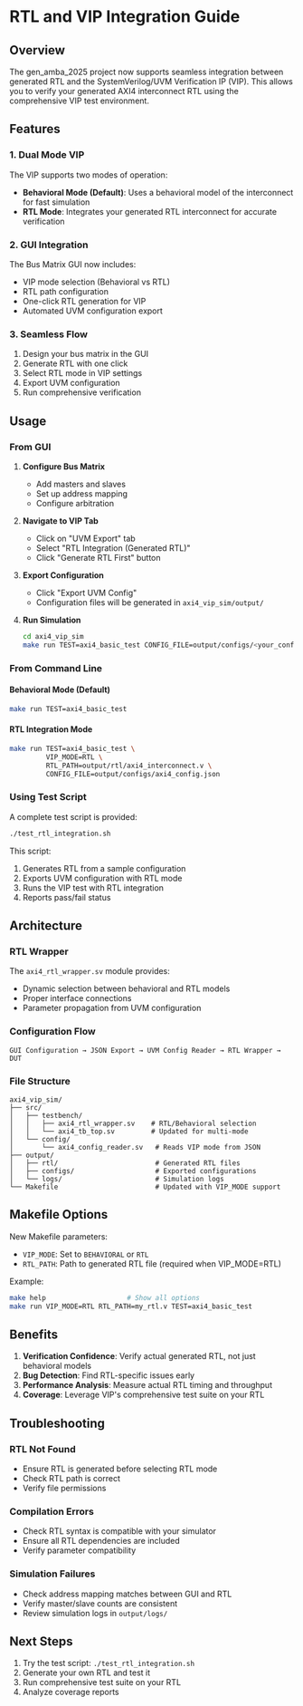 # RTL and VIP Integration Guide

## Overview

The gen_amba_2025 project now supports seamless integration between generated RTL and the SystemVerilog/UVM Verification IP (VIP). This allows you to verify your generated AXI4 interconnect RTL using the comprehensive VIP test environment.

## Features

### 1. Dual Mode VIP
The VIP supports two modes of operation:

- **Behavioral Mode (Default)**: Uses a behavioral model of the interconnect for fast simulation
- **RTL Mode**: Integrates your generated RTL interconnect for accurate verification

### 2. GUI Integration
The Bus Matrix GUI now includes:
- VIP mode selection (Behavioral vs RTL)
- RTL path configuration
- One-click RTL generation for VIP
- Automated UVM configuration export

### 3. Seamless Flow
1. Design your bus matrix in the GUI
2. Generate RTL with one click
3. Select RTL mode in VIP settings
4. Export UVM configuration
5. Run comprehensive verification

## Usage

### From GUI

1. **Configure Bus Matrix**
   - Add masters and slaves
   - Set up address mapping
   - Configure arbitration

2. **Navigate to VIP Tab**
   - Click on "UVM Export" tab
   - Select "RTL Integration (Generated RTL)"
   - Click "Generate RTL First" button

3. **Export Configuration**
   - Click "Export UVM Config"
   - Configuration files will be generated in `axi4_vip_sim/output/`

4. **Run Simulation**
   ```bash
   cd axi4_vip_sim
   make run TEST=axi4_basic_test CONFIG_FILE=output/configs/<your_config>.json
   ```

### From Command Line

#### Behavioral Mode (Default)
```bash
make run TEST=axi4_basic_test
```

#### RTL Integration Mode
```bash
make run TEST=axi4_basic_test \
         VIP_MODE=RTL \
         RTL_PATH=output/rtl/axi4_interconnect.v \
         CONFIG_FILE=output/configs/axi4_config.json
```

### Using Test Script
A complete test script is provided:
```bash
./test_rtl_integration.sh
```

This script:
1. Generates RTL from a sample configuration
2. Exports UVM configuration with RTL mode
3. Runs the VIP test with RTL integration
4. Reports pass/fail status

## Architecture

### RTL Wrapper
The `axi4_rtl_wrapper.sv` module provides:
- Dynamic selection between behavioral and RTL models
- Proper interface connections
- Parameter propagation from UVM configuration

### Configuration Flow
```
GUI Configuration → JSON Export → UVM Config Reader → RTL Wrapper → DUT
```

### File Structure
```
axi4_vip_sim/
├── src/
│   ├── testbench/
│   │   ├── axi4_rtl_wrapper.sv    # RTL/Behavioral selection
│   │   └── axi4_tb_top.sv         # Updated for multi-mode
│   └── config/
│       └── axi4_config_reader.sv   # Reads VIP mode from JSON
├── output/
│   ├── rtl/                        # Generated RTL files
│   ├── configs/                    # Exported configurations
│   └── logs/                       # Simulation logs
└── Makefile                        # Updated with VIP_MODE support
```

## Makefile Options

New Makefile parameters:
- `VIP_MODE`: Set to `BEHAVIORAL` or `RTL`
- `RTL_PATH`: Path to generated RTL file (required when VIP_MODE=RTL)

Example:
```bash
make help                    # Show all options
make run VIP_MODE=RTL RTL_PATH=my_rtl.v TEST=axi4_basic_test
```

## Benefits

1. **Verification Confidence**: Verify actual generated RTL, not just behavioral models
2. **Bug Detection**: Find RTL-specific issues early
3. **Performance Analysis**: Measure actual RTL timing and throughput
4. **Coverage**: Leverage VIP's comprehensive test suite on your RTL

## Troubleshooting

### RTL Not Found
- Ensure RTL is generated before selecting RTL mode
- Check RTL path is correct
- Verify file permissions

### Compilation Errors
- Check RTL syntax is compatible with your simulator
- Ensure all RTL dependencies are included
- Verify parameter compatibility

### Simulation Failures
- Check address mapping matches between GUI and RTL
- Verify master/slave counts are consistent
- Review simulation logs in `output/logs/`

## Next Steps

1. Try the test script: `./test_rtl_integration.sh`
2. Generate your own RTL and test it
3. Run comprehensive test suite on your RTL
4. Analyze coverage reports
